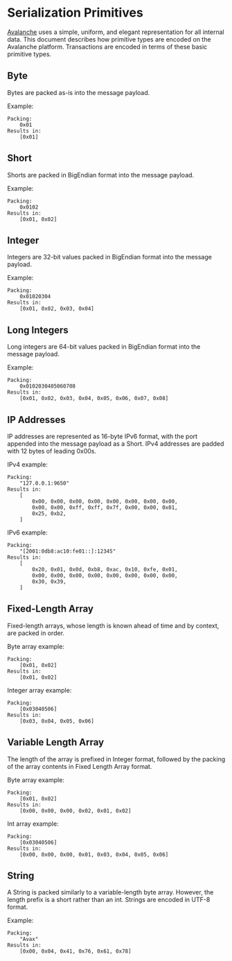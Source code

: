 # Serialization Primitives

[Avalanche](../../#avalanche) uses a simple, uniform, and elegant representation for all internal data. This document describes how primitive types are encoded on the Avalanche platform. Transactions are encoded in terms of these basic primitive types.

## Byte

Bytes are packed as-is into the message payload.

Example:

```text
Packing:
    0x01
Results in:
    [0x01]
```

## Short

Shorts are packed in BigEndian format into the message payload.

Example:

```text
Packing:
    0x0102
Results in:
    [0x01, 0x02]
```

## Integer

Integers are 32-bit values packed in BigEndian format into the message payload.

Example:

```text
Packing:
    0x01020304
Results in:
    [0x01, 0x02, 0x03, 0x04]
```

## Long Integers

Long integers are 64-bit values packed in BigEndian format into the message payload.

Example:

```text
Packing:
    0x0102030405060708
Results in:
    [0x01, 0x02, 0x03, 0x04, 0x05, 0x06, 0x07, 0x08]
```

## IP Addresses

IP addresses are represented as 16-byte IPv6 format, with the port appended into the message payload as a Short. IPv4 addresses are padded with 12 bytes of leading 0x00s.

IPv4 example:

```text
Packing:
    "127.0.0.1:9650"
Results in:
    [
        0x00, 0x00, 0x00, 0x00, 0x00, 0x00, 0x00, 0x00,
        0x00, 0x00, 0xff, 0xff, 0x7f, 0x00, 0x00, 0x01,
        0x25, 0xb2,
    ]
```

IPv6 example:

```text
Packing:
    "[2001:0db8:ac10:fe01::]:12345"
Results in:
    [
        0x20, 0x01, 0x0d, 0xb8, 0xac, 0x10, 0xfe, 0x01,
        0x00, 0x00, 0x00, 0x00, 0x00, 0x00, 0x00, 0x00,
        0x30, 0x39,
    ]
```

## Fixed-Length Array

Fixed-length arrays, whose length is known ahead of time and by context, are packed in order.

Byte array example:

```text
Packing:
    [0x01, 0x02]
Results in:
    [0x01, 0x02]
```

Integer array example:

```text
Packing:
    [0x03040506]
Results in:
    [0x03, 0x04, 0x05, 0x06]
```

## Variable Length Array

The length of the array is prefixed in Integer format, followed by the packing of the array contents in Fixed Length Array format.

Byte array example:

```text
Packing:
    [0x01, 0x02]
Results in:
    [0x00, 0x00, 0x00, 0x02, 0x01, 0x02]
```

Int array example:

```text
Packing:
    [0x03040506]
Results in:
    [0x00, 0x00, 0x00, 0x01, 0x03, 0x04, 0x05, 0x06]
```

## String

A String is packed similarly to a variable-length byte array. However, the length prefix is a short rather than an int. Strings are encoded in UTF-8 format.

Example:

```text
Packing:
    "Avax"
Results in:
    [0x00, 0x04, 0x41, 0x76, 0x61, 0x78]
```

